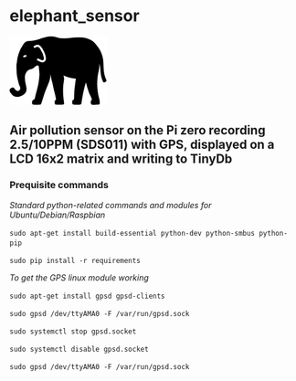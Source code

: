 # elephant_sensor
![Elephant Sensor](icon.png)

## Air pollution sensor on the Pi zero recording 2.5/10PPM (SDS011) with GPS, displayed on a LCD 16x2 matrix and writing to TinyDb

### Prequisite commands

_Standard python-related commands and modules for Ubuntu/Debian/Raspbian_

`sudo apt-get install build-essential python-dev python-smbus python-pip`

`sudo pip install -r requirements`

_To get the GPS linux module working_

`sudo apt-get install gpsd gpsd-clients`

`sudo gpsd /dev/ttyAMA0 -F /var/run/gpsd.sock`

`sudo systemctl stop gpsd.socket`

`sudo systemctl disable gpsd.socket`

`sudo gpsd /dev/ttyAMA0 -F /var/run/gpsd.sock`
